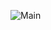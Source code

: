 ![Main](https://github.com/AykutAcarer/Bot6_EmailAutomation/assets/73072352/10652a2e-da81-42ab-a8d1-c19d3a46dfb6)
